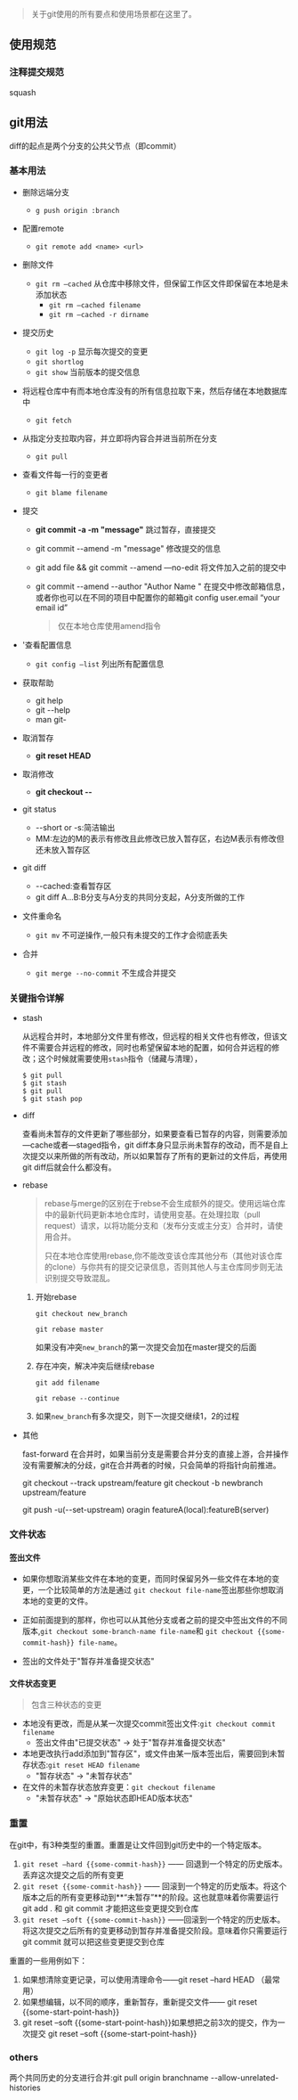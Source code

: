 > 关于git使用的所有要点和使用场景都在这里了。

## 使用规范

### 注释提交规范

squash

## git用法

diff的起点是两个分支的公共父节点（即commit）

### 基本用法

- 删除远端分支

  - `g push origin :branch`

- 配置remote

  - `git remote add <name> <url>`

- 删除文件

  - `git rm —cached` 从仓库中移除文件，但保留工作区文件即保留在本地是未添加状态
    - `git rm —cached filename`
    - `git rm —cached -r dirname`

- 提交历史
  - `git log -p` 显示每次提交的变更
  - `git shortlog`
  - `git show` 当前版本的提交信息

- 将远程仓库中有而本地仓库没有的所有信息拉取下来，然后存储在本地数据库中

  - `git fetch`

- 从指定分支拉取内容，并立即将内容合并进当前所在分支

  - `git pull`

- 查看文件每一行的变更者

  - `git blame filename`

- 提交

  - **git commit -a -m "message"** 跳过暂存，直接提交

  - git commit --amend -m "message" 修改提交的信息

  - git add file && git commit --amend —no-edit 将文件加入之前的提交中

  - git commit --amend --author "Author Name <Author Email>" 在提交中修改邮箱信息，或者你也可以在不同的项目中配置你的邮箱git config user.email “your email id” 

    > 仅在本地仓库使用amend指令

    

- '查看配置信息

  - `git config —list` 列出所有配置信息

- 获取帮助
  - git help <verb>
  - git <verb> --help
  - man git-<verb>

- 取消暂存

  - **git reset HEAD <file>** 

- 取消修改

  - **git checkout -- <file>** 

- git status
  - --short or -s:简洁输出
  - MM:左边的M的表示有修改且此修改已放入暂存区，右边M表示有修改但还未放入暂存区

- git diff
  - --cached:查看暂存区
  - git diff A...B:B分支与A分支的共同分支起，A分支所做的工作

- 文件重命名

  - `git mv` 不可逆操作,一般只有未提交的工作才会彻底丢失

- 合并

  - `git merge --no-commit` 不生成合并提交

### 关键指令详解

- stash

  从远程合并时，本地部分文件里有修改，但远程的相关文件也有修改，但该文件不需要合并远程的修改，同时也希望保留本地的配置，如何合并远程的修改；这个时候就需要使用`stash`指令（储藏与清理），

  ```Shell
  $ git pull
  $ git stash
  $ git pull
  $ git stash pop
  ```

- diff

  查看尚未暂存的文件更新了哪些部分，如果要查看已暂存的内容，则需要添加—cache或者—staged指令，git diff本身只显示尚未暂存的改动，而不是自上次提交以来所做的所有改动，所以如果暂存了所有的更新过的文件后，再使用git diff后就会什么都没有。	

- rebase

  > rebase与merge的区别在于rebse不会生成额外的提交。使用远端仓库中的最新代码更新本地仓库时，请使用变基。在处理拉取（pull request）请求，以将功能分支和（发布分支或主分支）合并时，请使用合并。
  >
  > 只在本地仓库使用rebase,你不能改变该仓库其他分布（其他对该仓库的clone）与你共有的提交记录信息，否则其他人与主仓库同步则无法识别提交导致混乱。

  1. 开始rebase

     `git checkout new_branch`

     `git rebase master`

     如果没有冲突`new_branch`的第一次提交会加在master提交的后面

  2. 存在冲突，解决冲突后继续rebase

     `git add filename`

     `git rebase --continue`

  3. 如果`new_branch`有多次提交，则下一次提交继续1，2的过程

     

  

- 其他

  fast-forward 在合并时，如果当前分支是需要合并分支的直接上游，合并操作没有需要解决的分歧，git在合并两者的时候，只会简单的将指针向前推进。  

  git checkout --track upstream/feature
  git checkout -b newbranch upstream/feature

  git  push -u(--set-upstream) oragin featureA(local):featureB(server)

### 文件状态

#### 签出文件

- 如果你想取消某些文件在本地的变更，而同时保留另外一些文件在本地的变更，一个比较简单的方法是通过 `git checkout file-name`签出那些你想取消本地的变更的文件。

- 正如前面提到的那样，你也可以从其他分支或者之前的提交中签出文件的不同版本,`git checkout some-branch-name file-name`和 `git checkout {{some-commit-hash}} file-name`。
- 签出的文件处于"暂存并准备提交状态"

#### 文件状态变更

> 包含三种状态的变更

- 本地没有更改，而是从某一次提交commit签出文件:`git checkout commit filename`
  - 签出文件由"已提交状态" -> 处于"暂存并准备提交状态"
- 本地更改执行add添加到"暂存区"，或文件由某一版本签出后，需要回到未暂存状态:`git reset HEAD filename`
  - "暂存状态" -> "未暂存状态"
- 在文件的未暂存状态放弃变更：`git checkout filename`
  - "未暂存状态" -> "原始状态即HEAD版本状态"

### 重置

在git中，有3种类型的重置。重置是让文件回到git历史中的一个特定版本。

1.  `git reset –hard {{some-commit-hash}}` —— 回退到一个特定的历史版本。丢弃这次提交之后的所有变更
2.  `git reset {{some-commit-hash}}` —— 回滚到一个特定的历史版本。将这个版本之后的所有变更移动到**“未暂存”**的阶段。这也就意味着你需要运行 git add . 和 git commit 才能把这些变更提交到仓库
3. `git reset –soft {{some-commit-hash}}` ——回滚到一个特定的历史版本。将这次提交之后所有的变更移动到暂存并准备提交阶段。意味着你只需要运行 git commit 就可以把这些变更提交到仓库

重置的一些用例如下：

1. 如果想清除变更记录，可以使用清理命令——git reset –hard HEAD （最常用）
2. 如果想编辑，以不同的顺序，重新暂存，重新提交文件—— git reset {{some-start-point-hash}}
3. git reset –soft {{some-start-point-hash}}如果想把之前3次的提交，作为一次提交 git reset –soft {{some-start-point-hash}}



### others

两个共同历史的分支进行合并:git pull origin branchname --allow-unrelated-histories